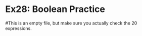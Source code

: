 # Ex28: Boolean Practice

#This is an empty file, but make sure you actually check the 20 expressions.